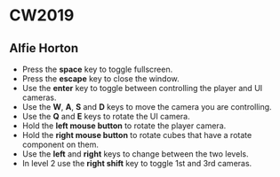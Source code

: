 # CW2019
## Alfie Horton

- Press the **space** key to toggle fullscreen.
- Press the **escape** key to close the window.
- Use the **enter** key to toggle between controlling the player and UI cameras.
- Use the **W**, **A**, **S** and **D** keys to move the camera you are controlling.
- Use the **Q** and **E** keys to rotate the UI camera.
- Hold the **left mouse button** to rotate the player camera.
- Hold the **right mouse button** to rotate cubes that have a rotate component on them.
- Use the **left** and **right** keys to change between the two levels.
- In level 2 use the **right shift** key to toggle 1st and 3rd cameras.
